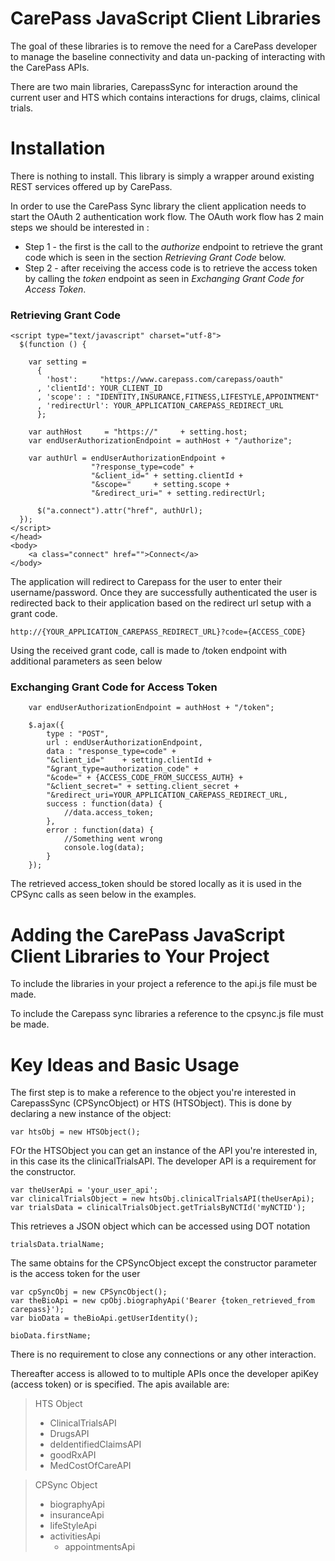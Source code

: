 CarePass JavaScript Client Libraries
====================================

The goal of these libraries is to remove the need for a CarePass developer to manage the baseline connectivity and data un-packing of interacting with the CarePass APIs.

There are two main libraries, CarepassSync for interaction around the current user and HTS which contains interactions for drugs, claims, clinical trials.

Installation
============

There is nothing to install. This library is simply a wrapper around existing REST services offered up by CarePass.

In order to use the CarePass Sync library the client application needs to start the OAuth 2 authentication work flow. The OAuth work flow has 2 main steps
we should be interested in :
- Step 1 - the first is the call to the *authorize* endpoint to retrieve the grant code which is seen in the section *Retrieving Grant Code* below. 
- Step 2 - after receiving the access code is to retrieve the access token by calling the *token* endpoint as seen in *Exchanging Grant Code for Access Token*.

### Retrieving Grant Code

    <script type="text/javascript" charset="utf-8">
      $(function () {

        var setting =
          {
            'host':     "https://www.carepass.com/carepass/oauth"
          , 'clientId': YOUR_CLIENT_ID
          , 'scope': : "IDENTITY,INSURANCE,FITNESS,LIFESTYLE,APPOINTMENT"
          , 'redirectUrl': YOUR_APPLICATION_CAREPASS_REDIRECT_URL
          };

        var authHost     = "https://"     + setting.host;
        var endUserAuthorizationEndpoint = authHost + "/authorize";
        
        var authUrl = endUserAuthorizationEndpoint + 
                      "?response_type=code" +
                      "&client_id=" + setting.clientId + 
                      "&scope="     + setting.scope +
                      "&redirect_uri=" + setting.redirectUrl;

          $("a.connect").attr("href", authUrl);
      });
    </script>
    </head>
    <body> 
    	<a class="connect" href="">Connect</a> 
  	</body>
  	
The application will redirect to Carepass for the user to enter their username/password. Once they are successfully 
authenticated the user is redirected back to their application based on the redirect url setup with a grant code.
  	  	  	
	http://{YOUR_APPLICATION_CAREPASS_REDIRECT_URL}?code={ACCESS_CODE}
	
Using the received grant code, call is made to /token endpoint with additional parameters as seen below

### Exchanging Grant Code for Access Token
	
        var endUserAuthorizationEndpoint = authHost + "/token";

        $.ajax({
			type : "POST",
			url : endUserAuthorizationEndpoint,
			data : "response_type=code" +
            "&client_id="    + setting.clientId +
            "&grant_type=authorization_code" + 
            "&code=" + {ACCESS_CODE_FROM_SUCCESS_AUTH} +
            "&client_secret=" + setting.client_secret +
            "&redirect_uri=YOUR_APPLICATION_CAREPASS_REDIRECT_URL,
			success : function(data) {
				//data.access_token;
			},
			error : function(data) {
				//Something went wrong
				console.log(data);
			}
		});  
	
The retrieved access_token should be stored locally as it is used in the CPSync calls as seen below in the examples.
	
Adding the CarePass JavaScript Client Libraries to Your Project
=========================================================
To include the libraries in your project a reference to the api.js file must be made.

> <script type="text/javascript" src = "api.js"></script>

To include the Carepass sync libraries a reference to the cpsync.js file must be made.

> <script type="text/javascript" src = "cpsync.js"></script>

Key Ideas and Basic Usage
=========================

The first step is to make a reference to the object you're interested in CarepassSync (CPSyncObject) or HTS (HTSObject). This is done by declaring a new instance of the object:
 
	var htsObj = new HTSObject();
	
FOr the HTSObject you can get an instance of the API you're interested in, in this case its the clinicalTrialsAPI. The developer API is a requirement for the constructor.

	var theUserApi = 'your_user_api';
	var clinicalTrialsObject = new htsObj.clinicalTrialsAPI(theUserApi);
	var trialsData = clinicalTrialsObject.getTrialsByNCTId('myNCTID');
	
This retrieves a JSON object which can be accessed using DOT notation

	trialsData.trialName;
	
The same obtains for the CPSyncObject except the constructor parameter is the access token for the user

	var cpSyncObj = new CPSyncObject();
	var theBioApi = new cpObj.biographyApi('Bearer {token_retrieved_from carepass}');
	var bioData = theBioApi.getUserIdentity();
	
	bioData.firstName; 
	
There is no requirement to close any connections or any other interaction.

Thereafter access is allowed to to multiple APIs once the developer apiKey (access token) or is specified. The apis available are:

>HTS Object
>	* ClinicalTrialsAPI
>	* DrugsAPI
>	* deIdentifiedClaimsAPI
>	* goodRxAPI
>	* MedCostOfCareAPI

>CPSync Object
>	* biographyApi
>	* insuranceApi
>	* lifeStyleApi
>	* activitiesApi
>   	* appointmentsApi
